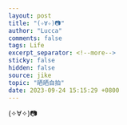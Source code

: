 ```yaml
---
layout: post
title: "(✧∀✧)📷"
author: "Lucca"
comments: false
tags: Life
excerpt_separator: <!--more-->
sticky: false
hidden: false
source: jike
topic: "晒晒自拍"
date: 2023-09-24 15:15:29 +0800
---
```


(✧∀✧)📷

<!--more-->
